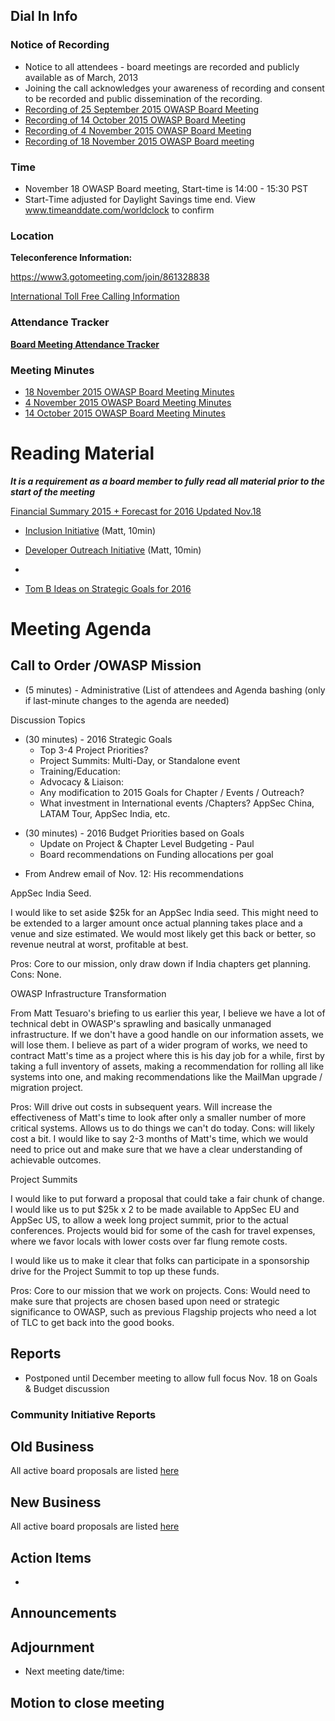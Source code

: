 ## Dial In Info

### Notice of Recording

  - Notice to all attendees - board meetings are recorded and publicly
    available as of March, 2013
  - Joining the call acknowledges your awareness of recording and
    consent to be recorded and public dissemination of the recording.
  - [Recording of 25 September 2015 OWASP Board
    Meeting](https://www.dropbox.com/s/3r1kvgds37667sb/2015-09-25%2018.23%20OWASP%20Board%20Meeting.wmv?dl=0)
  - [Recording of 14 October 2015 OWASP Board
    Meeting](https://www.dropbox.com/s/0itybmbgcj294hk/2015-10-14%2014.03%20OWASP%20Board%20Meeting.wmv?dl=0)
  - [Recording of 4 November 2015 OWASP Board
    Meeting](https://www.dropbox.com/s/lv74pa8zzc5wo8x/2015-11-04%2012.05%20OWASP%20Board%20Meeting.wmv?dl=0)
  - [Recording of 18 November 2015 OWASP Board
    meeting](https://www.dropbox.com/s/igda9wsw0cp8nxt/2015-11-18%2014.09%20OWASP%20Board%20Meeting.wmv?dl=0)

### Time

  - November 18 OWASP Board meeting, Start-time is 14:00 - 15:30 PST
  - Start-Time adjusted for Daylight Savings time end. View
    www.timeanddate.com/worldclock to confirm

### Location

**Teleconference Information:**

<https://www3.gotomeeting.com/join/861328838>

[International Toll Free Calling
Information](International_Toll_Free_Calling_Information "wikilink")

### Attendance Tracker

**[Board Meeting Attendance
Tracker](https://docs.google.com/a/owasp.org/spreadsheet/ccc?key=0ApZ9zE0hx0LNdG5uRzNYZE8ycDFabnBWNkU4SFpwREE)**

### Meeting Minutes

  - [18 November 2015 OWASP Board Meeting
    Minutes](https://docs.google.com/a/owasp.org/document/d/1O4GSk2h1WiDp-PrUmeAMS4f8dByiHEgcaPAEuwix0OA/edit?usp=sharing)
  - [4 November 2015 OWASP Board Meeting
    Minutes](https://docs.google.com/a/owasp.org/document/d/1ElsinXPudIlzpdTBvir9l4VWwodlIG6XR3LjF_Ap9ns/edit?usp=sharing)
  - [14 October 2015 OWASP Board Meeting
    Minutes](https://docs.google.com/a/owasp.org/document/d/1iun7xfeJI9vU0rEbIoix46ge1h_kQ_3WqeAG8e2ctPs/edit?usp=sharing)

# Reading Material

***It is a requirement as a board member to fully read all material
prior to the start of the meeting***

[Financial Summary 2015 + Forecast for 2016 Updated
Nov.18](https://www.dropbox.com/s/os38k6zjgnd2pzi/OWASP%20Sept2015%20Finance%20report%26CashFlow.pptx?dl=0)

  - [Inclusion
    Initiative](https://docs.google.com/document/d/1dOzGvMbF_4vRWN1AoYPNfj8UCC-qR1hZUm2f79a0Ohc/edit)
    (Matt, 10min)

  - [Developer Outreach
    Initiative](https://docs.google.com/document/d/1KWTChGVzcw2lZopod5xLWWS4Ux9_5wIAPYMU3DBMPRE/edit)
    (Matt, 10min)

  -
  - [Tom B Ideas on Strategic Goals
    for 2016](https://docs.google.com/a/owasp.org/document/d/18voQhwPYWVR1uokKVWH9h0qEri-wu0f0kWrGu8oL7WQ/edit?usp=sharing)

# Meeting Agenda

## Call to Order /OWASP Mission

  - (5 minutes) - Administrative (List of attendees and Agenda bashing
    (only if last-minute changes to the agenda are needed)

Discussion Topics

  - (30 minutes) - 2016 Strategic Goals
      - Top 3-4 Project Priorities?
      - Project Summits: Multi-Day, or Standalone event
      - Training/Education:
      - Advocacy & Liaison:
      - Any modification to 2015 Goals for Chapter / Events / Outreach?
      - What investment in International events /Chapters? AppSec China,
        LATAM Tour, AppSec India, etc.

<!-- end list -->

  - (30 minutes) - 2016 Budget Priorities based on Goals
      - Update on Project & Chapter Level Budgeting - Paul
      - Board recommendations on Funding allocations per goal

<!-- end list -->

  - From Andrew email of Nov. 12: His recommendations

AppSec India Seed.

I would like to set aside $25k for an AppSec India seed. This might need
to be extended to a larger amount once actual planning takes place and a
venue and size estimated. We would most likely get this back or better,
so revenue neutral at worst, profitable at best.

Pros: Core to our mission, only draw down if India chapters get
planning. Cons: None.

OWASP Infrastructure Transformation

From Matt Tesuaro's briefing to us earlier this year, I believe we have
a lot of technical debt in OWASP's sprawling and basically unmanaged
infrastructure. If we don't have a good handle on our information
assets, we will lose them. I believe as part of a wider program of
works, we need to contract Matt's time as a project where this is his
day job for a while, first by taking a full inventory of assets, making
a recommendation for rolling all like systems into one, and making
recommendations like the MailMan upgrade / migration project.

Pros: Will drive out costs in subsequent years. Will increase the
effectiveness of Matt's time to look after only a smaller number of more
critical systems. Allows us to do things we can't do today. Cons: will
likely cost a bit. I would like to say 2-3 months of Matt's time, which
we would need to price out and make sure that we have a clear
understanding of achievable outcomes.

Project Summits

I would like to put forward a proposal that could take a fair chunk of
change. I would like us to put $25k x 2 to be made available to AppSec
EU and AppSec US, to allow a week long project summit, prior to the
actual conferences. Projects would bid for some of the cash for travel
expenses, where we favor locals with lower costs over far flung remote
costs.

I would like us to make it clear that folks can participate in a
sponsorship drive for the Project Summit to top up these funds.

Pros: Core to our mission that we work on projects. Cons: Would need to
make sure that projects are chosen based upon need or strategic
significance to OWASP, such as previous Flagship projects who need a lot
of TLC to get back into the good books.

## Reports

  - Postponed until December meeting to allow full focus Nov. 18 on
    Goals & Budget discussion

### Community Initiative Reports

## Old Business

All active board proposals are listed
[here](https://drive.google.com/folderview?id=0BxSfMVkfLvslVXdvUFV3NkxucWc&usp=sharing)

## New Business

All active board proposals are listed
[here](https://drive.google.com/folderview?id=0BxSfMVkfLvslVXdvUFV3NkxucWc&usp=sharing)

## Action Items

  -
## Announcements

## Adjournment

  - Next meeting date/time:

## Motion to close meeting